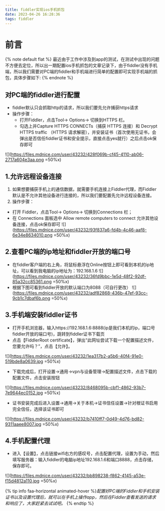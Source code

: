 ```yaml
---
title: fiddler实现ios手机抓包
date: 2023-04-26 16:28:36
tags: fiddler
---
```

# 前言
{% note default flat %}
最近由于工作中涉及到app的测试，在测试中出现的问题不方便去定位，所以出一期配置ios手机抓包的文章记录下，由于fiddler没有手机端，所以我们需要对PC端的fiddler和手机端进行简单的配置即可实现手机端的抓包，具体步骤如下:
{% endnote %}
## 对PC端的fiddler进行配置

- fiddler默认只会抓取http的请求，所以我们要先允许捕获https请求
- 操作步骤：
  - 打开Fiddler，点击Tool-> Options-> 切换到HTTPS 栏。
  - 勾选上并Capture HTTPS CONNECTs（捕获 HTTPS 连接）和 Decrypt HTTPS traffic （HTTPS 请求解密），并安装证书（首次使用无证书，会弹出是否信任fiddler证书和安全提示，直接点击yes就行）之后点击ok保存即可

![](https://files.mdnice.com/user/43232/428f069b-cf45-4110-ab06-2717a604e3aa.png =50%x)

##  1.允许远程设备连接

1.  如果想要捕获手机上的通信数据，就需要手机连接上Fiddler代理，而Fiddler默认是不允许其他设备进行连接的，所以我们要配置先允许远程设备连接。
2.  操作步骤：
  - 打开 Fiddler，点击Tool-> Options-> 切换到Connections 栏；
  - 在 Connections 面板选中 Allow remote computers to connect 允许其他设备连接，点击ok保存即可
    ![](https://files.mdnice.com/user/43232/93f837a6-fd4b-4c46-aaf8-6e34e8634010.png =50%x)

## 2.查看PC端的ip地址和fiddler开放的端口号

- 在fiddler客户端的右上角，将鼠标悬浮在Online按钮上即可看到本机的ip地址，可以看到我电脑的ip地址为：192.168.1.6
  ![](https://files.mdnice.com/user/43232/36fd9bbc-1e5d-48f2-92df-85a32cc85361.png =50%x)
- 根据下图可看到fiddler开放的默认端口为8088（可自行更改）
  ![](https://files.mdnice.com/user/43232/adf82868-436b-47ef-93cc-9cb1c7dbaf6b.png =50%x)


## 3.手机端安装fiddler证书

- 打开手机浏览器，输入https://192.168.1.6:8888(ip是我们本机的ip，端口号fiddler开放的端口号)，跳转到fiddler证书下载页
- 点击【FiddlerRoot certificate】，弹出“此网址尝试下载一个配置描述文件，您要允许吗？”，点击【允许】。

![](https://files.mdnice.com/user/43232/1ea317b2-a5b6-40f4-91e0-519bde8a0639.jpg =50%x)

- 下载完成后，打开设置->通用->vpn与设备管理->配置描述文件，点击下载的配置文件，点击安装按钮

![](https://files.mdnice.com/user/43232/8468095b-cbf1-4862-93b7-7e9644ec0152.jpg =50%x)

- 证书安装完成后进入设置->通用->关于本机->证书信任设置->针对根证书启用完全信任，选择该证书即可

![](https://files.mdnice.com/user/43232/b7410ff7-0d49-4d76-bd82-9311aaee8007.jpg =50%x)

## 4.手机配置代理

- 进入【设置】，点击链接wifi右方的感叹号，点击配置代理，设置为手动，然后填写服务器：输入fiddler的电脑ip地址192.168.1.6和端口8888，点击存储，保存即可。

![](https://files.mdnice.com/user/43232/bb898238-f862-4145-a53e-f15d4812a110.jpg =50%x)

{% tip info faa-horizontal animated-hover %}*配置好PC端的Fiddler和手机安装证书以及设置代理后，就可以在手机上操作app，然后在Fiddler查看发送的请求和响应了，大家赶紧去试试吧。* {% endtip %}